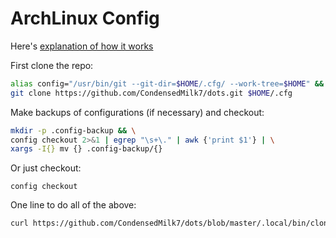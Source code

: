 # ArchLinux Config

Here's [explanation of how it works](https://www.atlassian.com/git/tutorials/dotfiles)

First clone the repo:
```bash
alias config="/usr/bin/git --git-dir=$HOME/.cfg/ --work-tree=$HOME" && \
git clone https://github.com/CondensedMilk7/dots.git $HOME/.cfg
```

Make backups of configurations (if necessary) and checkout:
```bash
mkdir -p .config-backup && \
config checkout 2>&1 | egrep "\s+\." | awk {'print $1'} | \
xargs -I{} mv {} .config-backup/{}
```

Or just checkout:
```
config checkout
```

One line to do all of the above:

```bash
curl https://github.com/CondensedMilk7/dots/blob/master/.local/bin/clone_config.sh | bash
```
